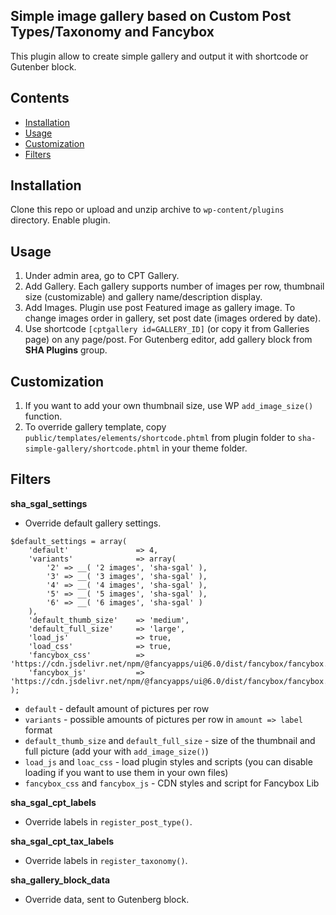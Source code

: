 ## Simple image gallery based on Custom Post Types/Taxonomy and Fancybox
This plugin allow to create simple gallery and output it with shortcode or Gutenber block.

## Contents

- [Installation](#installation)
- [Usage](#usage)
- [Customization](#customization)
- [Filters](#filters)

## Installation

Clone this repo or upload and unzip archive to `wp-content/plugins` directory. Enable plugin.

## Usage
1. Under admin area, go to CPT Gallery.
2. Add Gallery. Each gallery supports number of images per row, thumbnail size (customizable) and gallery name/description display.
3. Add Images. Plugin use post Featured image as gallery image. To change images order in gallery, set post date (images ordered by date).
4. Use shortcode `[cptgallery id=GALLERY_ID]` (or copy it from Galleries page) on any page/post. For Gutenberg editor, add gallery block from **SHA Plugins** group.

## Customization
1. If you want to add your own thumbnail size, use WP `add_image_size()` function.
2. To override gallery template, copy `public/templates/elements/shortcode.phtml` from plugin folder to `sha-simple-gallery/shortcode.phtml` in your theme folder.

## Filters
**sha_sgal_settings**
- Override default gallery settings.
```
$default_settings = array(
    'default'               => 4,
    'variants'              => array(
        '2' => __( '2 images', 'sha-sgal' ),
        '3' => __( '3 images', 'sha-sgal' ),
        '4' => __( '4 images', 'sha-sgal' ),
        '5' => __( '5 images', 'sha-sgal' ),
        '6' => __( '6 images', 'sha-sgal' )
    ),
    'default_thumb_size'    => 'medium',
    'default_full_size'		=> 'large',
    'load_js'				=> true,
    'load_css'				=> true,
    'fancybox_css'          => 'https://cdn.jsdelivr.net/npm/@fancyapps/ui@6.0/dist/fancybox/fancybox.css',
    'fancybox_js'           => 'https://cdn.jsdelivr.net/npm/@fancyapps/ui@6.0/dist/fancybox/fancybox.umd.js'
);
```
- `default` - default amount of pictures per row
- `variants` - possible amounts of pictures per row in `amount => label` format
- `default_thumb_size` and `default_full_size` - size of the thumbnail and full picture (add your with `add_image_size()`)
- `load_js` and `loac_css` - load plugin styles and scripts (you can disable loading if you want to use them in your own files)
- `fancybox_css` and `fancybox_js` - CDN styles and script for Fancybox Lib

**sha_sgal_cpt_labels**
- Override labels in `register_post_type()`.

**sha_sgal_cpt_tax_labels**
- Override labels in `register_taxonomy()`.

**sha_gallery_block_data**
- Override data, sent to Gutenberg block.
